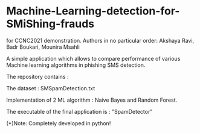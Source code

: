 # Machine-Learning-detection-for-SMiShing-frauds 
for CCNC2021 demonstration. Authors in no particular order: Akshaya Ravi, Badr Boukari, Mounira Msahli

A simple application which allows to compare performance of various Machine learning algorithms in phishing SMS detection.

The repository contains :

The dataset : SMSpamDetection.txt

Implementation of 2 ML algorithm : Naive Bayes and Random Forest.

The executable of the final application is : "SpamDetector"

(*)Note: Completely developed in python!
